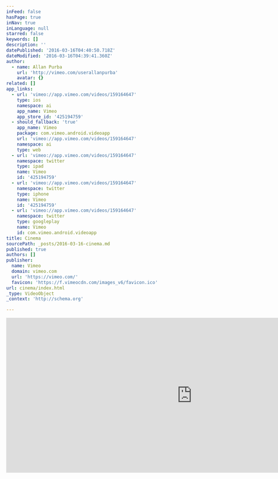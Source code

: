 ```yaml
---
inFeed: false
hasPage: true
inNav: true
inLanguage: null
starred: false
keywords: []
description: ''
datePublished: '2016-03-16T04:40:50.718Z'
dateModified: '2016-03-16T04:39:41.360Z'
author:
  - name: Allan Purba
    url: 'http://vimeo.com/userallanpurba'
    avatar: {}
related: []
app_links:
  - url: 'vimeo://app.vimeo.com/videos/159164647'
    type: ios
    namespace: ai
    app_name: Vimeo
    app_store_id: '425194759'
  - should_fallback: 'true'
    app_name: Vimeo
    package: com.vimeo.android.videoapp
    url: 'vimeo://app.vimeo.com/videos/159164647'
    namespace: ai
    type: web
  - url: 'vimeo://app.vimeo.com/videos/159164647'
    namespace: twitter
    type: ipad
    name: Vimeo
    id: '425194759'
  - url: 'vimeo://app.vimeo.com/videos/159164647'
    namespace: twitter
    type: iphone
    name: Vimeo
    id: '425194759'
  - url: 'vimeo://app.vimeo.com/videos/159164647'
    namespace: twitter
    type: googleplay
    name: Vimeo
    id: com.vimeo.android.videoapp
title: Cinema
sourcePath: _posts/2016-03-16-cinema.md
published: true
authors: []
publisher:
  name: Vimeo
  domain: vimeo.com
  url: 'https://vimeo.com/'
  favicon: 'https://f.vimeocdn.com/images_v6/favicon.ico'
url: cinema/index.html
_type: VideoObject
_context: 'http://schema.org'

---
```

<iframe src="https://cdn.embedly.com/widgets/media.html?src=https%3A%2F%2Fplayer.vimeo.com%2Fvideo%2F159164647&amp;url=https%3A%2F%2Fvimeo.com%2F159164647&amp;image=http%3A%2F%2Fi.vimeocdn.com%2Fvideo%2F560840681_1280.jpg&amp;key=b7d04c9b404c499eba89ee7072e1c4f7&amp;type=text%2Fhtml&amp;schema=vimeo" width="1000" height="417" scrolling="no" frameborder="0" allowfullscreen="allowfullscreen" style=""></iframe>